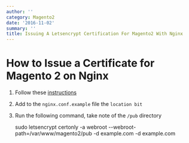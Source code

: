 ```yaml
---
author: ''
category: Magento2
date: '2016-11-02'
summary: ''
title: Issuing A Letsencrypt Certification For Magento2 With Nginx
---
```

# How to Issue a Certificate for Magento 2 on Nginx

1. Follow these [instructions](https://www.digitalocean.com/community/tutorials/how-to-secure-nginx-with-let-s-encrypt-on-ubuntu-16-04)

2. Add to the `nginx.conf.example` file the `location bit`

3. Run the following command, take note of the `/pub` directory

    sudo letsencrypt certonly -a webroot --webroot-path=/var/www/magento2/pub -d example.com -d example.com

